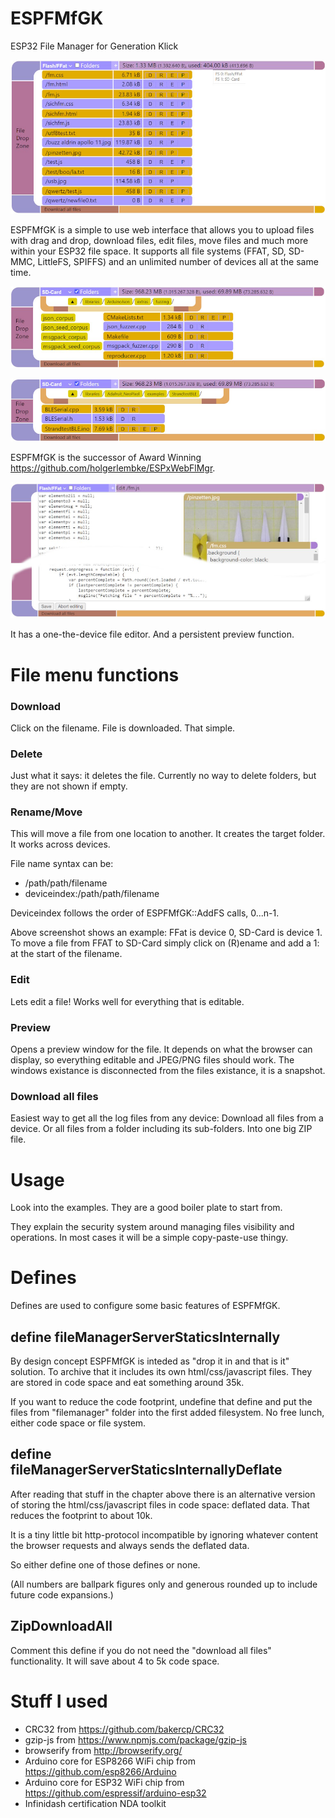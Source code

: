 # ESPFMfGK

ESP32 File Manager for Generation Klick

![this is it](https://raw.githubusercontent.com/holgerlembke/ESPFMfGK/main/img/bild1.jpg)


ESPFMfGK is a simple to use web interface that allows you to upload files with drag and drop, download files, edit files, move files and much more within your ESP32 file space. It supports all file systems (FFAT, SD, SD-MMC, LittleFS, SPIFFS) and an unlimited number of devices all at the same time. 

![this is it](https://raw.githubusercontent.com/holgerlembke/ESPFMfGK/main/img/bild2.jpg)

![this is it](https://raw.githubusercontent.com/holgerlembke/ESPFMfGK/main/img/bild3.jpg)

ESPFMfGK is the successor of Award Winning https://github.com/holgerlembke/ESPxWebFlMgr.

![this is it](https://raw.githubusercontent.com/holgerlembke/ESPFMfGK/main/img/bild4.jpg)

It has a one-the-device file editor. And a persistent preview function.

# File menu functions

### Download

Click on the filename. File is downloaded. That simple.

### Delete

Just what it says: it deletes the file. Currently no way to delete folders, but they are not shown if empty.

### Rename/Move

This will move a file from one location to another. It creates the target folder. It works across devices.

File name syntax can be: 

* /path/path/filename 
* deviceindex:/path/path/filename

Deviceindex follows the order of ESPFMfGK::AddFS calls, 0...n-1.

Above screenshot shows an example: FFat is device 0, SD-Card is device 1. To move a file from FFAT to SD-Card
simply click on (R)ename and add a 1: at the start of the filename.

### Edit

Lets edit a file! Works well for everything that is editable.

### Preview

Opens a preview window for the file. It depends on what the browser can display, so everything editable and JPEG/PNG files should work. The windows existance is disconnected from the files existance, it is a snapshot.

### Download all files

Easiest way to get all the log files from any device: Download all files from a device. Or all files from a folder including its sub-folders. Into one big ZIP file. 

# Usage

Look into the examples. They are a good boiler plate to start from.

They explain the security system around managing files visibility and operations. In most cases it will be a simple copy-paste-use thingy. 

# Defines

Defines are used to configure some basic features of ESPFMfGK.

## define fileManagerServerStaticsInternally

By design concept ESPFMfGK is inteded as "drop it in and that is it" solution. To archive that it includes 
its own html/css/javascript files. They are stored in code space and eat something around 35k.

If you want to reduce the code footprint, undefine that define and put the files from "filemanager" folder into the first added filesystem. No free lunch, either code space or file system.

## define fileManagerServerStaticsInternallyDeflate

After reading that stuff in the chapter above there is an alternative version of storing the html/css/javascript files in code space: deflated data. That reduces the footprint to about 10k.

It is a tiny little bit http-protocol incompatible by ignoring whatever content the browser requests and always sends the deflated data.

So either define one of those defines or none.

(All numbers are ballpark figures only and generous rounded up to include future code expansions.)

## ZipDownloadAll

Comment this define if you do not need the "download all files" functionality. It will save about 4 to 5k code space.


# Stuff I used

* CRC32 from https://github.com/bakercp/CRC32
* gzip-js from https://www.npmjs.com/package/gzip-js
* browserify from http://browserify.org/
* Arduino core for ESP8266 WiFi chip from https://github.com/esp8266/Arduino
* Arduino core for ESP32 WiFi chip from https://github.com/espressif/arduino-esp32
* Infinidash certification NDA toolkit
